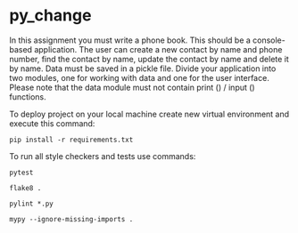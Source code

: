 # py_change

In this assignment you must write a phone book. This should be a 
console-based application. The user can create a new contact by
 name and phone number, find the contact by name, update the contact 
 by name and delete it by name. Data must be saved in a pickle file.
Divide your application into two modules, one for working with data and 
one for the user interface. Please note that the data module
 must not contain print () / input () functions.

To deploy project on your local machine create new virtual environment and execute this command:

`pip install -r requirements.txt`

To run all style checkers and tests use commands:

`pytest `

`flake8 .`

`pylint *.py`

`mypy --ignore-missing-imports .`
